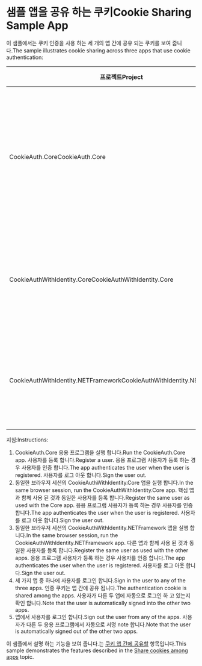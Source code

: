 # <a name="cookie-sharing-sample-app"></a><span data-ttu-id="e1310-101">샘플 앱을 공유 하는 쿠키</span><span class="sxs-lookup"><span data-stu-id="e1310-101">Cookie Sharing Sample App</span></span>

<span data-ttu-id="e1310-102">이 샘플에서는 쿠키 인증을 사용 하는 세 개의 앱 간에 공유 되는 쿠키를 보여 줍니다.</span><span class="sxs-lookup"><span data-stu-id="e1310-102">The sample illustrates cookie sharing across three apps that use cookie authentication:</span></span>

| <span data-ttu-id="e1310-103">프로젝트</span><span class="sxs-lookup"><span data-stu-id="e1310-103">Project</span></span>                             | <span data-ttu-id="e1310-104">설명</span><span class="sxs-lookup"><span data-stu-id="e1310-104">Description</span></span> |
| ----------------------------------- | ----------- |
| <span data-ttu-id="e1310-105">CookieAuth.Core</span><span class="sxs-lookup"><span data-stu-id="e1310-105">CookieAuth.Core</span></span>                     | <span data-ttu-id="e1310-106">ASP.NET Core Id를 사용 하지 않고 ASP.NET 코어 2.0 Razor 페이지 응용 프로그램</span><span class="sxs-lookup"><span data-stu-id="e1310-106">ASP.NET Core 2.0 Razor Pages app without using ASP.NET Core Identity</span></span> |
| <span data-ttu-id="e1310-107">CookieAuthWithIdentity.Core</span><span class="sxs-lookup"><span data-stu-id="e1310-107">CookieAuthWithIdentity.Core</span></span>         | <span data-ttu-id="e1310-108">ASP.NET Core Id 가진 ASP.NET Core 2.0 MVC 응용 프로그램</span><span class="sxs-lookup"><span data-stu-id="e1310-108">ASP.NET Core 2.0 MVC app with ASP.NET Core Identity</span></span> |
| <span data-ttu-id="e1310-109">CookieAuthWithIdentity.NETFramework</span><span class="sxs-lookup"><span data-stu-id="e1310-109">CookieAuthWithIdentity.NETFramework</span></span> | <span data-ttu-id="e1310-110">ASP.NET Id를 가진 ASP.NET Framework 4.6.1 MVC 응용 프로그램</span><span class="sxs-lookup"><span data-stu-id="e1310-110">ASP.NET Framework 4.6.1 MVC app with ASP.NET Identity</span></span> |

<span data-ttu-id="e1310-111">지침:</span><span class="sxs-lookup"><span data-stu-id="e1310-111">Instructions:</span></span>

1. <span data-ttu-id="e1310-112">CookieAuth.Core 응용 프로그램을 실행 합니다.</span><span class="sxs-lookup"><span data-stu-id="e1310-112">Run the CookieAuth.Core app.</span></span> <span data-ttu-id="e1310-113">사용자를 등록 합니다.</span><span class="sxs-lookup"><span data-stu-id="e1310-113">Register a user.</span></span> <span data-ttu-id="e1310-114">응용 프로그램 사용자가 등록 하는 경우 사용자를 인증 합니다.</span><span class="sxs-lookup"><span data-stu-id="e1310-114">The app authenticates the user when the user is registered.</span></span> <span data-ttu-id="e1310-115">사용자를 로그 아웃 합니다.</span><span class="sxs-lookup"><span data-stu-id="e1310-115">Sign the user out.</span></span>
1. <span data-ttu-id="e1310-116">동일한 브라우저 세션의 CookieAuthWithIdentity.Core 앱을 실행 합니다.</span><span class="sxs-lookup"><span data-stu-id="e1310-116">In the same browser session, run the CookieAuthWithIdentity.Core app.</span></span> <span data-ttu-id="e1310-117">핵심 앱과 함께 사용 된 것과 동일한 사용자를 등록 합니다.</span><span class="sxs-lookup"><span data-stu-id="e1310-117">Register the same user as used with the Core app.</span></span> <span data-ttu-id="e1310-118">응용 프로그램 사용자가 등록 하는 경우 사용자를 인증 합니다.</span><span class="sxs-lookup"><span data-stu-id="e1310-118">The app authenticates the user when the user is registered.</span></span> <span data-ttu-id="e1310-119">사용자를 로그 아웃 합니다.</span><span class="sxs-lookup"><span data-stu-id="e1310-119">Sign the user out.</span></span>
1. <span data-ttu-id="e1310-120">동일한 브라우저 세션의 CookieAuthWithIdentity.NETFramework 앱을 실행 합니다.</span><span class="sxs-lookup"><span data-stu-id="e1310-120">In the same browser session, run the CookieAuthWithIdentity.NETFramework app.</span></span> <span data-ttu-id="e1310-121">다른 앱과 함께 사용 된 것과 동일한 사용자를 등록 합니다.</span><span class="sxs-lookup"><span data-stu-id="e1310-121">Register the same user as used with the other apps.</span></span> <span data-ttu-id="e1310-122">응용 프로그램 사용자가 등록 하는 경우 사용자를 인증 합니다.</span><span class="sxs-lookup"><span data-stu-id="e1310-122">The app authenticates the user when the user is registered.</span></span> <span data-ttu-id="e1310-123">사용자를 로그 아웃 합니다.</span><span class="sxs-lookup"><span data-stu-id="e1310-123">Sign the user out.</span></span>
1. <span data-ttu-id="e1310-124">세 가지 앱 중 하나에 사용자를 로그인 합니다.</span><span class="sxs-lookup"><span data-stu-id="e1310-124">Sign in the user to any of the three apps.</span></span> <span data-ttu-id="e1310-125">인증 쿠키는 앱 간에 공유 됩니다.</span><span class="sxs-lookup"><span data-stu-id="e1310-125">The authentication cookie is shared among the apps.</span></span> <span data-ttu-id="e1310-126">사용자가 다른 두 앱에 자동으로 로그인 하 고 있는지 확인 합니다.</span><span class="sxs-lookup"><span data-stu-id="e1310-126">Note that the user is automatically signed into the other two apps.</span></span>
1. <span data-ttu-id="e1310-127">앱에서 사용자를 로그인 합니다.</span><span class="sxs-lookup"><span data-stu-id="e1310-127">Sign out the user from any of the apps.</span></span> <span data-ttu-id="e1310-128">사용자가 다른 두 응용 프로그램에서 자동으로 서명 note 합니다.</span><span class="sxs-lookup"><span data-stu-id="e1310-128">Note that the user is automatically signed out of the other two apps.</span></span>

<span data-ttu-id="e1310-129">이 샘플에서 설명 하는 기능을 보여 줍니다.는 [쿠키 앱 간에 공유할](https://docs.microsoft.com/aspnet/core/security/cookie-sharing) 항목입니다.</span><span class="sxs-lookup"><span data-stu-id="e1310-129">This sample demonstrates the features described in the [Share cookies among apps](https://docs.microsoft.com/aspnet/core/security/cookie-sharing) topic.</span></span>
